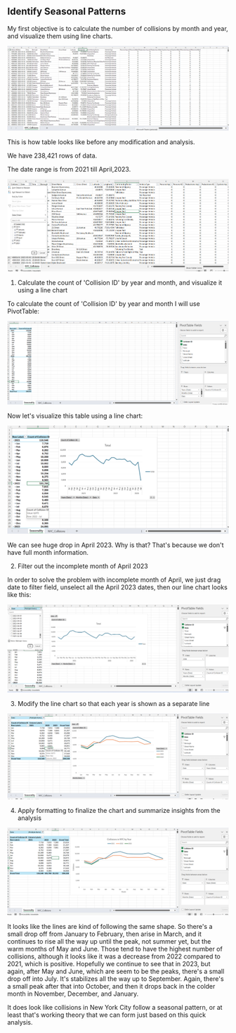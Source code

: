 ## Identify Seasonal Patterns

My first objective is to calculate the number of collisions by month and year, and visualize them using line charts.

![](/Traffic_Safety_Analysis/screenshots/table_overview.png)

This is how table looks like before any modification and analysis.

We have 238,421 rows of data.

The date range is from 2021 till April,2023. 

![](/Traffic_Safety_Analysis/screenshots/date_range.png)

1. Calculate the count of 'Collision ID' by year and month, and visualize it using a line chart

To calculate the count of 'Collision ID' by year and month I will use PivotTable:

![](/Traffic_Safety_Analysis/screenshots/pivot.png)

Now let's visualize this table using a line chart:

![](/Traffic_Safety_Analysis/screenshots/line_chart.png)

We can see huge drop in April 2023. Why is that? That's because we don't have full month information. 

2. Filter out the incomplete month of April 2023

In order to solve the problem with incomplete month of April, we just drag date to filter field, unselect all the April 2023 dates, then our line chart looks like this:

![](/Traffic_Safety_Analysis/screenshots/solving_date_problem.png)

3. Modify the line chart so that each year is shown as a separate line

![](/Traffic_Safety_Analysis/screenshots/separate_years.png)

4. Apply formatting to finalize the chart and summarize insights from the analysis

![](/Traffic_Safety_Analysis/screenshots/final_line_chart.png)

It looks like the lines are kind of following the same shape. So there's a small drop off from January to February, then arise in March, and it continues to rise all the way up until the peak, not summer yet, but the warm months of May and June. Those tend to have the highest number of collisions, although it looks like it was a decrease from 2022 compared to 2021, which is positive. Hopefully we continue to see that in 2023, but again, after May and June, which are seem to be the peaks, there's a small drop off into July. It's stabilizes all the way up to September. Again, there's a small peak after that into October, and then it drops back in the colder month in November, December, and January. 

It does look like collisions in New York City follow a seasonal pattern, or at least that's working theory that we can form just based on this quick analysis.


